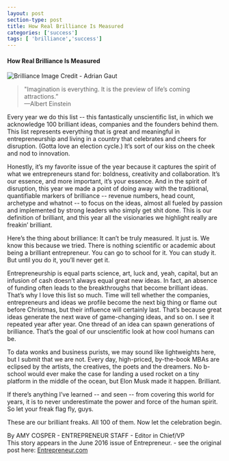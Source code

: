 ```yaml
---
layout: post
section-type: post
title: How Real Brilliance Is Measured 
categories: ['success']
tags: [ 'brilliance','success']
---
```


#### How Real Brilliance Is Measured    

![Brilliance](/img/20160503160757-amy-cosper.jpg "Brilliance") Image Credit - Adrian Gaut

> "Imagination is everything. It is the preview of life’s coming attractions.”  
—Albert Einstein  

Every year we do this list -- this fantastically unscientific list, in which we acknowledge 100 brilliant ideas, companies and the founders behind them. This list represents everything that is great and meaningful in entrepreneurship and living in a country that celebrates and cheers for disruption. (Gotta love an election cycle.) It’s sort of our kiss on the cheek and nod to innovation.  

Honestly, it’s my favorite issue of the year because it captures the spirit of what we entrepreneurs stand for: boldness, creativity and collaboration. It’s our essence, and more important, it’s your essence. And in the spirit of disruption, this year we made a point of doing away with the traditional, quantifiable markers of brilliance -- revenue numbers, head count, archetype and whatnot -- to focus on the ideas, almost all fueled by passion and implemented by strong leaders who simply get shit done. This is our definition of brilliant, and this year all the visionaries we highlight really are freakin’ brilliant.   

Here’s the thing about brilliance: It can’t be truly measured. It just is. We know this because we tried. There is nothing scientific or academic about being a brilliant entrepreneur. You can go to school for it. You can study it. But until you do it, you’ll never get it.  

Entrepreneurship is equal parts science, art, luck and, yeah, capital, but an infusion of cash doesn’t always equal great new ideas. In fact, an absence of funding often leads to the breakthroughs that become brilliant ideas. That’s why I love this list so much. Time will tell whether the companies, entrepreneurs and ideas we profile become the next big thing or flame out before Christmas, but their influence will certainly last. That’s because great ideas generate the next wave of game-changing ideas, and so on. I see it repeated year after year. One thread of an idea can spawn generations of brilliance. That’s the goal of our unscientific look at how cool humans can be.  

To data wonks and business purists, we may sound like lightweights here, but I submit that we are not. Every day, high-priced, by-the-book MBAs are eclipsed by the artists, the creatives, the poets and the dreamers. No b-school would ever make the case for landing a used rocket on a tiny platform in the middle of the ocean, but Elon Musk made it happen. Brilliant.  

 If there’s anything I’ve learned -- and seen -- from covering this world for years, it is to never underestimate the power and force of the human spirit. So let your freak flag fly, guys.   

These are our brilliant freaks. All 100 of them. Now let the celebration begin.   

By AMY COSPER - ENTREPRENEUR STAFF - Editor in Chief/VP  
This story appears in the June 2016 issue of Entrepreneur. - see the original post here: [Entrepreneur.com](https://www.entrepreneur.com/article/275095)  


